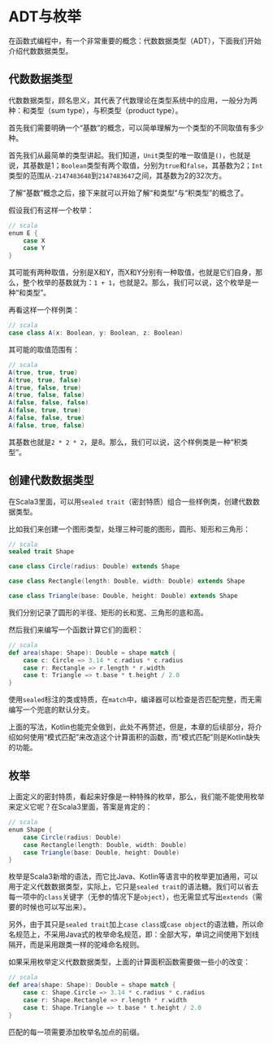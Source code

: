# ADT与枚举

在函数式编程中，有一个非常重要的概念：代数数据类型（ADT），下面我们开始介绍代数数据类型。

## 代数数据类型

代数数据类型，顾名思义，其代表了代数理论在类型系统中的应用，一般分为两种：和类型（sum type），与积类型（product type）。

首先我们需要明确一个“基数”的概念，可以简单理解为一个类型的不同取值有多少种。

首先我们从最简单的类型讲起。我们知道，`Unit`类型的唯一取值是`()`，也就是说，其基数是1；`Boolean`类型有两个取值，分别为`true`和`false`，其基数为2；`Int`类型的范围从`-2147483648`到`2147483647`之间，其基数为2的32次方。

了解“基数”概念之后，接下来就可以开始了解“和类型”与“积类型”的概念了。

假设我们有这样一个枚举：

```scala
// scala
enum E {
    case X
    case Y
}
```

其可能有两种取值，分别是X和Y，而X和Y分别有一种取值，也就是它们自身，那么，整个枚举的基数就为：`1 + 1`，也就是2。那么，我们可以说，这个枚举是一种“和类型”。

再看这样一个样例类：

```scala
// scala
case class A(x: Boolean, y: Boolean, z: Boolean)
```

其可能的取值范围有：

```scala
// scala
A(true, true, true)
A(true, true, false)
A(true, false, true)
A(true, false, false)
A(false, false, false)
A(false, true, true)
A(false, false, true)
A(false, true, false)
```

其基数也就是`2 * 2 * 2`，是8。那么，我们可以说，这个样例类是一种“积类型”。

## 创建代数数据类型

在Scala3里面，可以用`sealed trait`（密封特质）组合一些样例类，创建代数数据类型。

比如我们来创建一个图形类型，处理三种可能的图形，圆形、矩形和三角形：

```scala
// scala
sealed trait Shape

case class Circle(radius: Double) extends Shape

case class Rectangle(length: Double, width: Double) extends Shape

case class Triangle(base: Double, height: Double) extends Shape
```

我们分别记录了圆形的半径、矩形的长和宽、三角形的底和高。

然后我们来编写一个函数计算它们的面积：

```scala
// scala
def area(shape: Shape): Double = shape match {
    case c: Circle => 3.14 * c.radius * c.radius
    case r: Rectangle => r.length * r.width
    case t: Triangle => t.base * t.height / 2.0
}
```

使用`sealed`标注的类或特质，在`match`中，编译器可以检查是否匹配完整，而无需编写一个兜底的默认分支。

上面的写法，Kotlin也能完全做到，此处不再赘述，但是，本章的后续部分，将介绍如何使用“模式匹配”来改造这个计算面积的函数，而“模式匹配”则是Kotlin缺失的功能。

## 枚举

上面定义的密封特质，看起来好像是一种特殊的枚举，那么，我们能不能使用枚举来定义它呢？在Scala3里面，答案是肯定的：

```scala
// scala
enum Shape {
    case Circle(radius: Double)
    case Rectangle(length: Double, width: Double)
    case Triangle(base: Double, height: Double)
}
```

枚举是Scala3新增的语法，而它比Java、Kotlin等语言中的枚举更加通用，可以用于定义代数数据类型，实际上，它只是`sealed trait`的语法糖。我们可以省去每一项中的`class`关键字（无参的情况下是`object`），也无需显式写出`extends`（需要的时候也可以写出来）。

另外，由于其只是`sealed trait`加上`case class`或`case object`的语法糖，所以命名规范上，不采用Java式的枚举命名规范，即：全部大写，单词之间使用下划线隔开，而是采用跟类一样的驼峰命名规则。

如果采用枚举定义代数数据类型，上面的计算面积函数需要做一些小的改变：

```scala
// scala
def area(shape: Shape): Double = shape match {
    case c: Shape.Circle => 3.14 * c.radius * c.radius
    case r: Shape.Rectangle => r.length * r.width
    case t: Shape.Triangle => t.base * t.height / 2.0
}
```

匹配的每一项需要添加枚举名加点的前缀。